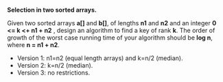 **Selection in two sorted arrays.**
  
Given two sorted arrays **a[]** and **b[]**, of lengths **n1** and **n2** and an integer **0 <= k <+ n1 + n2**
, design an algorithm to find a key of rank **k**. The order of growth of the worst case running time of your algorithm should be **log n**, where **n = n1 + n2**.

* Version 1: n1=n2 (equal length arrays) and k=n/2 (median).
* Version 2: k=n/2 (median).
* Version 3: no restrictions.